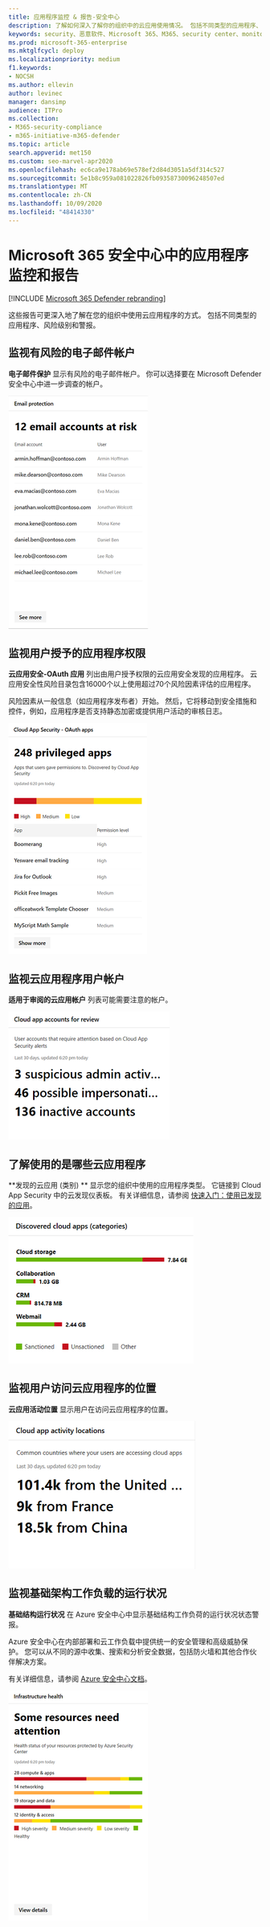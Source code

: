 ```yaml
---
title: 应用程序监控 & 报告-安全中心
description: 了解如何深入了解你的组织中的云应用使用情况。 包括不同类型的应用程序、风险级别和警报。
keywords: security、恶意软件、Microsoft 365、M365、security center、monitor、report、apps
ms.prod: microsoft-365-enterprise
ms.mktglfcycl: deploy
ms.localizationpriority: medium
f1.keywords:
- NOCSH
ms.author: ellevin
author: levinec
manager: dansimp
audience: ITPro
ms.collection:
- M365-security-compliance
- m365-initiative-m365-defender
ms.topic: article
search.appverid: met150
ms.custom: seo-marvel-apr2020
ms.openlocfilehash: ec6ca9e178ab69e578ef2d84d3051a5df314c527
ms.sourcegitcommit: 5e1b8c959a081022826fb09358730096248507ed
ms.translationtype: MT
ms.contentlocale: zh-CN
ms.lasthandoff: 10/09/2020
ms.locfileid: "48414330"
---
```

# <a name="app-monitoring-and-reporting-in-the-microsoft-365-security-center"></a>Microsoft 365 安全中心中的应用程序监控和报告

[!INCLUDE [Microsoft 365 Defender rebranding](../includes/microsoft-defender.md)]


这些报告可更深入地了解在您的组织中使用云应用程序的方式。 包括不同类型的应用程序、风险级别和警报。

## <a name="monitor-email-accounts-at-risk"></a>监视有风险的电子邮件帐户

**电子邮件保护** 显示有风险的电子邮件帐户。 你可以选择要在 Microsoft Defender 安全中心中进一步调查的帐户。

![电子邮件保护卡](../../media/email-protection.png)

## <a name="monitor-app-permissions-granted-by-users"></a>监视用户授予的应用程序权限

**云应用安全-OAuth 应用** 列出由用户授予权限的云应用安全发现的应用程序。 云应用安全性风险目录包含16000个以上使用超过70个风险因素评估的应用程序。

风险因素从一般信息（如应用程序发布者）开始。 然后，它将移动到安全措施和控件，例如，应用程序是否支持静态加密或提供用户活动的审核日志。

![云应用安全 OAuth 应用程序卡片](../../media/cloud-app-security-oauth-apps.png)

## <a name="monitor-cloud-app-user-accounts"></a>监视云应用程序用户帐户

**适用于审阅的云应用帐户** 列表可能需要注意的帐户。

![审阅卡片的云应用程序帐户](../../media/cloud-app-accounts-for-review.png)

## <a name="understand-which-cloud-apps-are-used"></a>了解使用的是哪些云应用程序

**发现的云应用 (类别) ** 显示您的组织中使用的应用程序类型。 它链接到 Cloud App Security 中的云发现仪表板。 有关详细信息，请参阅 [快速入门：使用已发现的应用](https://docs.microsoft.com/cloud-app-security/discovered-apps)。  

![发现的云应用类别卡片](../../media/discovered-cloud-apps-categories.png)

## <a name="monitor-where-users-access-cloud-apps"></a>监视用户访问云应用程序的位置

**云应用活动位置** 显示用户在访问云应用程序的位置。

![云应用活动位置卡片](../../media/cloud-app-activity-locations.png)

## <a name="monitor-health-for-infrastructure-workloads"></a>监视基础架构工作负载的运行状况

**基础结构运行状况** 在 Azure 安全中心中显示基础结构工作负荷的运行状况状态警报。

Azure 安全中心在内部部署和云工作负载中提供统一的安全管理和高级威胁保护。 您可以从不同的源中收集、搜索和分析安全数据，包括防火墙和其他合作伙伴解决方案。

有关详细信息，请参阅 [Azure 安全中心文档](https://docs.microsoft.com/azure/security-center/)。

![基础结构运行状况卡片](../../media/infrastructure-health.png)
